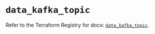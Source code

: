 # `data_kafka_topic`

Refer to the Terraform Registry for docs: [`data_kafka_topic`](https://registry.terraform.io/providers/mongey/kafka/0.13.1/docs/data-sources/topic).
